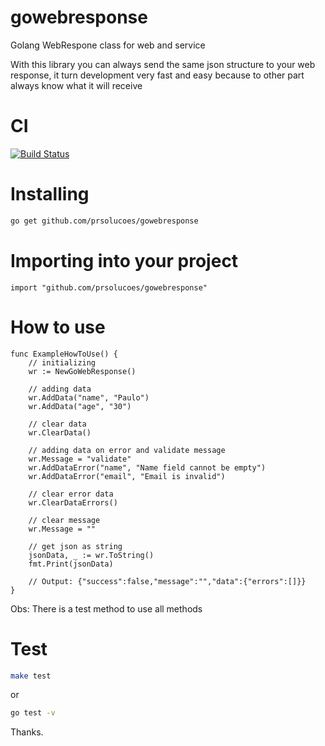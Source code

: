 # gowebresponse

Golang WebRespone class for web and service

With this library you can always send the same json structure to your web response, it turn development very fast and easy because to other part always know what it will receive

# CI

[![Build Status](https://travis-ci.org/prsolucoes/gowebresponse.svg?branch=master)](https://travis-ci.org/prsolucoes/gowebresponse)

# Installing

```bash
go get github.com/prsolucoes/gowebresponse
```

# Importing into your project

```golang
import "github.com/prsolucoes/gowebresponse"
```

# How to use

```golang
func ExampleHowToUse() {
	// initializing
	wr := NewGoWebResponse()

	// adding data
	wr.AddData("name", "Paulo")
	wr.AddData("age", "30")

	// clear data
	wr.ClearData()

	// adding data on error and validate message
	wr.Message = "validate"
	wr.AddDataError("name", "Name field cannot be empty")
	wr.AddDataError("email", "Email is invalid")

	// clear error data
	wr.ClearDataErrors()

	// clear message
	wr.Message = ""

	// get json as string
	jsonData, _ := wr.ToString()
	fmt.Print(jsonData)

	// Output: {"success":false,"message":"","data":{"errors":[]}}
}
```

Obs: There is a test method to use all methods

# Test

```bash
make test
```

or

```bash
go test -v
```

Thanks.
